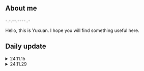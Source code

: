 ## About me

  -.-.--.----..-
  
  Hello, this is Yuxuan. I hope you will find something useful here.

## Daily update

  <details>
  <summary> 24.11.15 </summary>
  I create this profile, basically for trying to have a free access of copilot. damn why can't I change my billing infos!
  </details>

  <details>    
  <summary> 24.11.29 </summary>
  PhD Candidate now! BUt things are still hard......
  </details>

